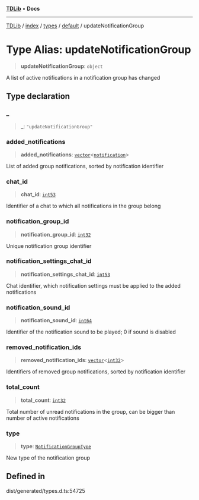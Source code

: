 [**TDLib**](../../../../../../README.md) • **Docs**

***

[TDLib](../../../../../../modules.md) / [index](../../../../../README.md) / [types](../../../README.md) / [default](../README.md) / updateNotificationGroup

# Type Alias: updateNotificationGroup

> **updateNotificationGroup**: `object`

A list of active notifications in a notification group has changed

## Type declaration

### \_

> **\_**: `"updateNotificationGroup"`

### added\_notifications

> **added\_notifications**: [`vector`](vector.md)\<[`notification`](notification-1.md)\>

List of added group notifications, sorted by notification identifier

### chat\_id

> **chat\_id**: [`int53`](int53-1.md)

Identifier of a chat to which all notifications in the group belong

### notification\_group\_id

> **notification\_group\_id**: [`int32`](int32-1.md)

Unique notification group identifier

### notification\_settings\_chat\_id

> **notification\_settings\_chat\_id**: [`int53`](int53-1.md)

Chat identifier, which notification settings must be applied to the added notifications

### notification\_sound\_id

> **notification\_sound\_id**: [`int64`](int64-1.md)

Identifier of the notification sound to be played; 0 if sound is disabled

### removed\_notification\_ids

> **removed\_notification\_ids**: [`vector`](vector.md)\<[`int32`](int32-1.md)\>

Identifiers of removed group notifications, sorted by notification identifier

### total\_count

> **total\_count**: [`int32`](int32-1.md)

Total number of unread notifications in the group, can be bigger than number of active notifications

### type

> **type**: [`NotificationGroupType`](NotificationGroupType.md)

New type of the notification group

## Defined in

dist/generated/types.d.ts:54725
